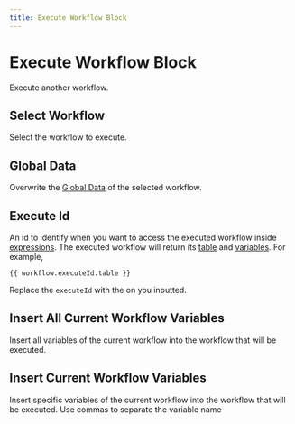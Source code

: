 ```yaml
---
title: Execute Workflow Block
---
```


# Execute Workflow Block

Execute another workflow.

## Select Workflow
Select the workflow to execute.

## Global Data
Overwrite the [Global Data](../workflow/global-data.md) of the selected workflow.

## Execute Id
An id to identify when you want to access the executed workflow inside [expressions](../workflow/expressions.md). The executed workflow will return its [table](../workflow/table.md) and [variables](../workflow/variables.md). For example, 
```
{{ workflow.executeId.table }}
``` 
Replace the `executeId` with the on you inputted.

##  Insert All Current Workflow Variables
Insert all variables of the current workflow into the workflow that will be executed.

## Insert Current Workflow Variables
Insert specific variables of the current workflow into the workflow that will be executed. Use commas to separate the variable name